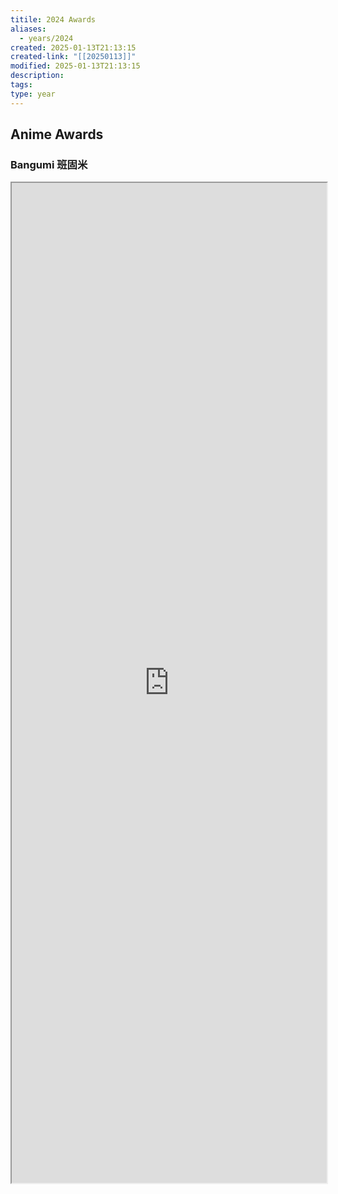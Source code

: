```yaml
---
titile: 2024 Awards
aliases:
  - years/2024
created: 2025-01-13T21:13:15
created-link: "[[20250113]]"
modified: 2025-01-13T21:13:15
description: 
tags: 
type: year
---
```


## Anime Awards

### Bangumi 班固米

<iframe src='https://bgm.tv/award/2024' style='height:40vh;width:100%' class='iframe-radius' allow='fullscreen'/><center>via: <a href='https://bgm.tv/award/2024' target='_blank' class='external-link'>https://bgm.tv/award/2024</a></center>

### Animecorner

<iframe src='https://animecorner.me/2024-anime-of-the-year-awards-winners/' style='height:40vh;width:100%' class='iframe-radius' allow='fullscreen'/><center>via: <a href='https://animecorner.me/2024-anime-of-the-year-awards-winners/' target='_blank' class='external-link'>https://animecorner.me/2024-anime-of-the-year-awards-winners/</a></center>

## Game Awards

### Steam

<iframe src='https://store.steampowered.com/steamawards/2024?l=schinese' style='height:40vh;width:100%' class='iframe-radius' allow='fullscreen'/><center>via: <a href='https://store.steampowered.com/steamawards/2024?l=schinese' target='_blank' class='external-link'>https://store.steampowered.com/steamawards/2024?l=schinese</a></center>

### TGA

<iframe src='https://thegameawards.com/rewind/year-2024' style='height:40vh;width:100%' class='iframe-radius' allow='fullscreen'/><center>via: <a href='https://thegameawards.com/rewind/year-2024' target='_blank' class='external-link'>https://thegameawards.com/rewind/year-2024</a></center>

### Metacritic

<iframe src='https://www.metacritic.com/browse/games/score/metascore/year/all/filtered?view=detailed&sort=desc&year_selected=2024' style='height:40vh;width:100%' class='iframe-radius' allow='fullscreen'/><center>via: <a href='https://www.metacritic.com/browse/games/score/metascore/year/all/filtered?view=detailed&sort=desc&year_selected=2024' target='_blank' class='external-link'>https://www.metacritic.com/browse/games/score/metascore/year/all/filtered?view=detailed&sort=desc&year_selected=2024</a></center>

## Novel Awards

### Douban

<iframe src='https://book.douban.com/annual/2024' style='height:40vh;width:100%' class='iframe-radius' allow='fullscreen'/><center>via: <a href='https://book.douban.com/annual/2024' target='_blank' class='external-link'>https://book.douban.com/annual/2024</a></center>

## Movie Awards

### Douban

<iframe src='https://movie.douban.com/annual/2024' style='height:40vh;width:100%' class='iframe-radius' allow='fullscreen'/><center>via: <a href='https://movie.douban.com/annual/2024' target='_blank' class='external-link'>https://movie.douban.com/annual/2024</a></center>

### Academy

<iframe src='https://www.imdb.com/event/ev0000003/2024/1/' style='height:40vh;width:100%' class='iframe-radius' allow='fullscreen'/><center>via: <a href='https://www.imdb.com/event/ev0000003/2024/1/' target='_blank' class='external-link'>https://www.imdb.com/event/ev0000003/2024/1/</a></center>

## Music Awards

### Douban

<iframe src='https://music.douban.com/annual/2024' style='height:40vh;width:100%' class='iframe-radius' allow='fullscreen'/><center>via: <a href='https://music.douban.com/annual/2024' target='_blank' class='external-link'>https://music.douban.com/annual/2024</a></center>

## Coding Awards

### Product Hunt

<iframe src=' https://www.producthunt.com/golden-kitty-awards/hall-of-fame?year=2024' style='height:40vh;width:100%' class='iframe-radius' allow='fullscreen'/><center>via: <a href=' https://www.producthunt.com/golden-kitty-awards/hall-of-fame?year=2024' target='_blank' class='external-link'> https://www.producthunt.com/golden-kitty-awards/hall-of-fame?year=2024</a></center>

## Mobile

### Apple Store

<iframe src='https://developer.apple.com/design/awards/2024' style='height:40vh;width:100%' class='iframe-radius' allow='fullscreen'/><center>via: <a href='https://developer.apple.com/design/awards/2024' target='_blank' class='external-link'>https://developer.apple.com/design/awards/2024</a></center>

### Google Play

<iframe src='https://play.google.com/store/apps/editorial?id=mc_bestof2024_xfn_fcp&hl=en' style='height:40vh;width:100%' class='iframe-radius' allow='fullscreen'/><center>via: <a href='https://play.google.com/store/apps/editorial?id=mc_bestof2024_xfn_fcp&hl=en' target='_blank' class='external-link'>https://play.google.com/store/apps/editorial?id=mc_bestof2024_xfn_fcp&hl=en</a></center>

## Hentai Awards #nsfw

### Moe Game

<iframe src='https://moe-gameaward.com/prize/2024' style='height:40vh;width:100%' class='iframe-radius' allow='fullscreen'/><center>via: <a href='https://moe-gameaward.com/prize/2024' target='_blank' class='external-link'>https://moe-gameaward.com/prize/2024</a></center>

###  DLsite Game Sale Ranking

<iframe src='https://www.dlsite.com/maniax/ranking/year?year=2024&sort=sale&category=game' style='height:40vh;width:100%' class='iframe-radius' allow='fullscreen'/><center>via: <a href='https://www.dlsite.com/maniax/ranking/year?year=2024&sort=sale&category=game' target='_blank' class='external-link'>https://www.dlsite.com/maniax/ranking/year?year=2024&sort=sale&category=game</a></center>

### DLsite Voice Sale Ranking

<iframe src='https://www.dlsite.com/maniax/ranking/year?year=2024&sort=sale&category=voice' style='height:40vh;width:100%' class='iframe-radius' allow='fullscreen'/><center>via: <a href='https://www.dlsite.com/maniax/ranking/year?year=2024&sort=sale&category=voice' target='_blank' class='external-link'>https://www.dlsite.com/maniax/ranking/year?year=2024&sort=sale&category=voice</a></center>

### DLsite Comic Sale Ranking

<iframe src='https://www.dlsite.com/maniax/ranking/year?year=2024&sort=sale&category=comic' style='height:40vh;width:100%' class='iframe-radius' allow='fullscreen'/><center>via: <a href='https://www.dlsite.com/maniax/ranking/year?year=2024&sort=sale&category=comic' target='_blank' class='external-link'>https://www.dlsite.com/maniax/ranking/year?year=2024&sort=sale&category=comic</a></center>

